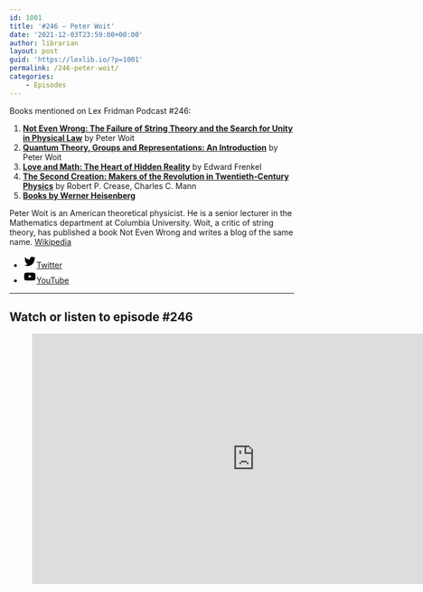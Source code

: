 ```yaml
---
id: 1001
title: '#246 – Peter Woit'
date: '2021-12-03T23:59:00+00:00'
author: librarian
layout: post
guid: 'https://lexlib.io/?p=1001'
permalink: /246-peter-woit/
categories:
    - Episodes
---
```


Books mentioned on Lex Fridman Podcast #246:

1. <b><a href="https://amzn.to/3O4XibL" target="_blank" rel="sponsored noopener noreferrer">Not Even Wrong: The Failure of String Theory and the Search for Unity in Physical Law</a></b> by Peter Woit
2. <b><a href="https://amzn.to/43pJCfU" target="_blank" rel="sponsored noopener noreferrer">Quantum Theory, Groups and Representations: An Introduction</a></b> by Peter Woit
3. <b><a href="https://amzn.to/3rnJNLw" target="_blank" rel="sponsored noopener noreferrer">Love and Math: The Heart of Hidden Reality</a></b> by Edward Frenkel
4. <b><a href="https://amzn.to/3rnfyUZ" target="_blank" rel="sponsored noopener noreferrer">The Second Creation: Makers of the Revolution in Twentieth-Century Physics</a></b> by Robert P. Crease, Charles C. Mann
5. <b><a href="https://amzn.to/3JSRK1B" target="_blank" rel="sponsored noopener noreferrer">Books by Werner Heisenberg</a></b>

<!--more-->

Peter Woit is an American theoretical physicist. He is a senior lecturer in the Mathematics department at Columbia University. Woit, a critic of string theory, has published a book Not Even Wrong and writes a blog of the same name. [Wikipedia](https://en.wikipedia.org/wiki/Peter_Woit)

- [<svg aria-hidden="true" focusable="false" height="24" version="1.1" viewbox="0 0 24 24" width="24" xmlns="http://www.w3.org/2000/svg"><path d="M22.23,5.924c-0.736,0.326-1.527,0.547-2.357,0.646c0.847-0.508,1.498-1.312,1.804-2.27 c-0.793,0.47-1.671,0.812-2.606,0.996C18.324,4.498,17.257,4,16.077,4c-2.266,0-4.103,1.837-4.103,4.103 c0,0.322,0.036,0.635,0.106,0.935C8.67,8.867,5.647,7.234,3.623,4.751C3.27,5.357,3.067,6.062,3.067,6.814 c0,1.424,0.724,2.679,1.825,3.415c-0.673-0.021-1.305-0.206-1.859-0.513c0,0.017,0,0.034,0,0.052c0,1.988,1.414,3.647,3.292,4.023 c-0.344,0.094-0.707,0.144-1.081,0.144c-0.264,0-0.521-0.026-0.772-0.074c0.522,1.63,2.038,2.816,3.833,2.85 c-1.404,1.1-3.174,1.756-5.096,1.756c-0.331,0-0.658-0.019-0.979-0.057c1.816,1.164,3.973,1.843,6.29,1.843 c7.547,0,11.675-6.252,11.675-11.675c0-0.178-0.004-0.355-0.012-0.531C20.985,7.47,21.68,6.747,22.23,5.924z"></path></svg><span class="wp-block-social-link-label screen-reader-text">Twitter</span>](https://twitter.com/peterwoit)
- [<svg aria-hidden="true" focusable="false" height="24" version="1.1" viewbox="0 0 24 24" width="24" xmlns="http://www.w3.org/2000/svg"><path d="M21.8,8.001c0,0-0.195-1.378-0.795-1.985c-0.76-0.797-1.613-0.801-2.004-0.847c-2.799-0.202-6.997-0.202-6.997-0.202 h-0.009c0,0-4.198,0-6.997,0.202C4.608,5.216,3.756,5.22,2.995,6.016C2.395,6.623,2.2,8.001,2.2,8.001S2,9.62,2,11.238v1.517 c0,1.618,0.2,3.237,0.2,3.237s0.195,1.378,0.795,1.985c0.761,0.797,1.76,0.771,2.205,0.855c1.6,0.153,6.8,0.201,6.8,0.201 s4.203-0.006,7.001-0.209c0.391-0.047,1.243-0.051,2.004-0.847c0.6-0.607,0.795-1.985,0.795-1.985s0.2-1.618,0.2-3.237v-1.517 C22,9.62,21.8,8.001,21.8,8.001z M9.935,14.594l-0.001-5.62l5.404,2.82L9.935,14.594z"></path></svg><span class="wp-block-social-link-label screen-reader-text">YouTube</span>](https://www.youtube.com/channel/UCdSEKN94Jo1xjUHVyfEfIjg)

- - - - - -

## Watch or listen to episode #246

<figure class="wp-block-embed is-type-video is-provider-youtube wp-block-embed-youtube wp-embed-aspect-16-9 wp-has-aspect-ratio"><div class="wp-block-embed__wrapper"><iframe allow="accelerometer; autoplay; clipboard-write; encrypted-media; gyroscope; picture-in-picture; web-share" allowfullscreen="" frameborder="0" height="443" loading="lazy" src="https://www.youtube.com/embed/nDDJFvuFXdc?feature=oembed" title="Peter Woit: Theories of Everything & Why String Theory is Not Even Wrong | Lex Fridman Podcast #246" width="788"></iframe></div></figure>